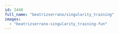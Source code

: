 ```yaml
---
id: 2448
full_name: "beatrizserrano/singularity_training"
images: 
  - "beatrizserrano-singularity_training-fun"
---
```

